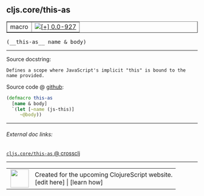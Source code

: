 ## cljs.core/this-as



 <table border="1">
<tr>
<td>macro</td>
<td><a href="https://github.com/cljsinfo/cljs-api-docs/tree/0.0-927"><img valign="middle" alt="[+] 0.0-927" title="Added in 0.0-927" src="https://img.shields.io/badge/+-0.0--927-lightgrey.svg"></a> </td>
</tr>
</table>


 <samp>
(__this-as__ name & body)<br>
</samp>

---





Source docstring:

```
Defines a scope where JavaScript's implicit "this" is bound to the name provided.
```


Source code @ [github](https://github.com/clojure/clojurescript/blob/r3123/src/clj/cljs/core.clj#L705-L709):

```clj
(defmacro this-as
  [name & body]
  `(let [~name (js-this)]
     ~@body))
```

<!--
Repo - tag - source tree - lines:

 <pre>
clojurescript @ r3123
└── src
    └── clj
        └── cljs
            └── <ins>[core.clj:705-709](https://github.com/clojure/clojurescript/blob/r3123/src/clj/cljs/core.clj#L705-L709)</ins>
</pre>

-->

---



###### External doc links:

[`cljs.core/this-as` @ crossclj](http://crossclj.info/fun/cljs.core/this-as.html)<br>

---

 <table>
<tr><td>
<img valign="middle" align="right" width="48px" src="http://i.imgur.com/Hi20huC.png">
</td><td>
Created for the upcoming ClojureScript website.<br>
[edit here] | [learn how]
</td></tr></table>

[edit here]:https://github.com/cljsinfo/cljs-api-docs/blob/master/cljsdoc/cljs.core/this-as.cljsdoc
[learn how]:https://github.com/cljsinfo/cljs-api-docs/wiki/cljsdoc-files

<!--

This information was too distracting to show to readers, but I'll leave it
commented here since it is helpful to:

- pretty-print the data used to generate this document
- and show how to retrieve that data



The API data for this symbol:

```clj
{:ns "cljs.core",
 :name "this-as",
 :signature ["[name & body]"],
 :history [["+" "0.0-927"]],
 :type "macro",
 :full-name-encode "cljs.core/this-as",
 :source {:code "(defmacro this-as\n  [name & body]\n  `(let [~name (js-this)]\n     ~@body))",
          :title "Source code",
          :repo "clojurescript",
          :tag "r3123",
          :filename "src/clj/cljs/core.clj",
          :lines [705 709]},
 :full-name "cljs.core/this-as",
 :docstring "Defines a scope where JavaScript's implicit \"this\" is bound to the name provided."}

```

Retrieve the API data for this symbol:

```clj
;; from Clojure REPL
(require '[clojure.edn :as edn])
(-> (slurp "https://raw.githubusercontent.com/cljsinfo/cljs-api-docs/catalog/cljs-api.edn")
    (edn/read-string)
    (get-in [:symbols "cljs.core/this-as"]))
```

-->
